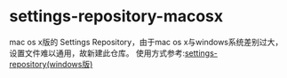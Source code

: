 # settings-repository-macosx

mac os x版的 Settings Repository，由于mac os x与windows系统差别过大，设置文件难以通用，故新建此仓库。
使用方式参考:[settings-repository(windows版)](https://github.com/vegetayu/settings-repository)
